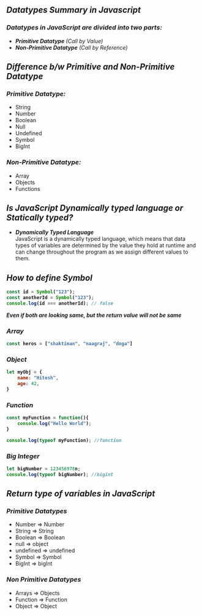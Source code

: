 ## _Datatypes Summary in Javascript_

### _Datatypes in JavaScript are divided into two parts:_
- _**Primitive Datatype** (Call by Value)_
- _**Non-Primitive Datatype** (Call by Reference)_

## _Difference b/w Primitive and Non-Primitive Datatype_
### **_Primitive Datatype:_**
- String
- Number
- Boolean
- Null
- Undefined
- Symbol
- BigInt

### **_Non-Primitive Datatype:_**
- Array
- Objects
- Functions

## _Is JavaScript Dynamically typed language or Statically typed?_
- **_Dynamically Typed Language_** <br>
JavaScript is a dynamically typed language, which means that data types of variables
are determined by the value they hold at runtime and can change throughout the program
as we assign different values to them.

## _How to define Symbol_
<b>

```js
const id = Symbol("123");
const anotherId = Symbol("123");
console.log(id === anotherId); // false
```
</b>

**_Even if both are looking same, but the return value will not be same_**

### _Array_
<b>

```js
const heros = ["shaktiman", "naagraj", "doga"]
```

### _Object_

```js
let myObj = {
    name: "Hitesh",
    age: 42,
}
```

### _Function_

```js
const myFunction = function(){
    console.log("Hello World");
}

console.log(typeof myFunction); //function
```

### _Big Integer_
```js
let bigNumber = 123456978n;
console.log(typeof bigNumber); //bigint
```
</b>

## _Return type of variables in JavaScript_
### _Primitive Datatypes_
- Number => Number
- String => String
- Boolean => Boolean
- null => object
- undefined => undefined
- Symbol => Symbol
- BigInt => bigInt

### _Non Primitive Datatypes_
- Arrays => Objects
- Function => Function
- Object => Object























